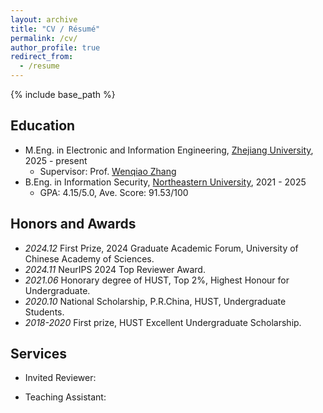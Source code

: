 ```yaml
---
layout: archive
title: "CV / Résumé"
permalink: /cv/
author_profile: true
redirect_from:
  - /resume
---
```


{% include base_path %}


## Education

* M.Eng. in Electronic and Information Engineering, [Zhejiang University](https://www.zju.edu.cn/english/), 2025 - present
  * Supervisor: Prof. [Wenqiao Zhang](https://person.zju.edu.cn/wenqiao)
* B.Eng. in Information Security, [Northeastern University](https://english.neu.edu.cn/), 2021 - 2025
  * GPA: 4.15/5.0, Ave. Score: 91.53/100


## Honors and Awards
- *2024.12*  First Prize, 2024 Graduate Academic Forum, University of Chinese Academy of Sciences.
- *2024.11*  NeurIPS 2024 Top Reviewer Award.
- *2021.06*  Honorary degree of HUST, Top 2%, Highest Honour for Undergraduate.
- *2020.10*  National Scholarship, P.R.China, HUST, Undergraduate Students.
- *2018-2020*  First prize, HUST Excellent Undergraduate Scholarship.
<!-- - *2016.10* Second prize, National (Senior) High School Mathematical Competition of China. -->
   

## Services
- Invited Reviewer:
  
- Teaching Assistant:
  
